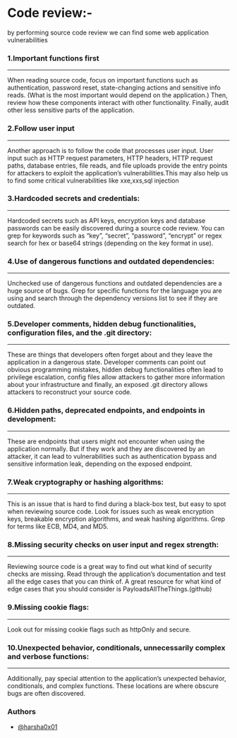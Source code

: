 # Code review:-

by performing source code review we can find some web application vulnerabilities

### 1.Important functions first

---

When reading source code,
focus on important functions such as authentication, password reset, state-changing actions and sensitive info reads.
(What is the most important would depend on the application.)
Then, review how these components interact with other functionality.
Finally, audit other less sensitive parts of the application.

### 2.Follow user input

---

Another approach is to follow the code that processes user input.
User input such as HTTP request parameters, HTTP headers, HTTP request paths, database entries, file reads, and
file uploads provide the entry points for attackers to exploit the application’s vulnerabilities.This may also help us to
find some critical vulnerabilities like xxe,xxs,sql injection

### 3.Hardcoded secrets and credentials:

---

Hardcoded secrets such as API keys, encryption keys and database passwords can be easily discovered during a
source code review. You can grep for keywords such as “key”, “secret”, “password”, “encrypt” or regex search
for hex or base64 strings (depending on the key format in use).

### 4.Use of dangerous functions and outdated dependencies:

---

Unchecked use of dangerous functions and outdated dependencies are a huge source of bugs.
Grep for specific functions for the language you are using and search through the dependency versions list to
see if they are outdated.

### 5.Developer comments, hidden debug functionalities, configuration files, and the .git directory:

---

These are things that developers often forget about and they leave the application in a dangerous state.
Developer comments can point out obvious programming mistakes, hidden debug functionalities often lead to
privilege escalation, config files allow attackers to gather more information about your infrastructure and finally,
an exposed .git directory allows attackers to reconstruct your source code.

### 6.Hidden paths, deprecated endpoints, and endpoints in development:

---

These are endpoints that users might not encounter when using the application normally. But if they work and
they are discovered by an attacker, it can lead to vulnerabilities such as authentication bypass and sensitive
information leak, depending on the exposed endpoint.

### 7.Weak cryptography or hashing algorithms:

---

This is an issue that is hard to find during a black-box test, but easy to spot when reviewing source code.
Look for issues such as weak encryption keys, breakable encryption algorithms, and weak hashing algorithms.
Grep for terms like ECB, MD4, and MD5.

### 8.Missing security checks on user input and regex strength:

---

Reviewing source code is a great way to find out what kind of security checks are missing.
Read through the application’s documentation and test all the edge cases that you can think of.
A great resource for what kind of edge cases that you should consider is PayloadsAllTheThings.(github)

### 9.Missing cookie flags:

---

Look out for missing cookie flags such as httpOnly and secure.

### 10.Unexpected behavior, conditionals, unnecessarily complex and verbose functions:

---

Additionally, pay special attention to the application’s unexpected behavior, conditionals, and complex functions.
These locations are where obscure bugs are often discovered.

### Authors

-   [@harsha0x01](https://twitter.com/harsha0x01)
